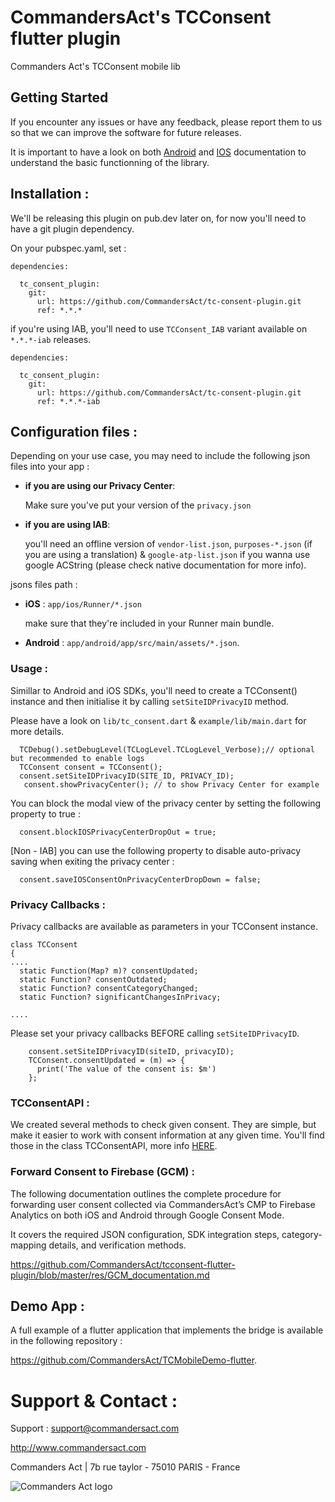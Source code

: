 # CommandersAct's TCConsent flutter plugin

Commanders Act's TCConsent mobile lib

## Getting Started

If you encounter any issues or have any feedback, please report them to us so that we can improve the software for future releases.

It is important to have a look on both [Android](https://github.com/CommandersAct/AndroidV5/tree/master/TCConsent) and [IOS](https://github.com/CommandersAct/iosv5/tree/master/TCConsent) documentation to understand the basic functionning of the library. 

## Installation : 

We'll be releasing this plugin on pub.dev later on, for now you'll need to have a git plugin dependency. 

On your pubspec.yaml, set : 

```
dependencies:

  tc_consent_plugin:
    git:
      url: https://github.com/CommandersAct/tc-consent-plugin.git
      ref: *.*.*
```

if you're using IAB, you'll need to use `TCConsent_IAB` variant available on `*.*.*-iab` releases.

```
dependencies:

  tc_consent_plugin:
    git:
      url: https://github.com/CommandersAct/tc-consent-plugin.git
      ref: *.*.*-iab
```

## Configuration files :

Depending on your use case, you may need to include the following json files into your app : 

- **if you are using our Privacy Center**: 

   Make sure you've put your version of the `privacy.json`

- **if you are using IAB**: 
   
   you'll need an offline version of `vendor-list.json`, `purposes-*.json` (if you are using a translation) & `google-atp-list.json` if you wanna use google ACString (please check native documentation for more info).
   

jsons files path : 

- **iOS** : ```app/ios/Runner/*.json```  

  make sure that they're included in your Runner main bundle.

- **Android** : ```app/android/app/src/main/assets/*.json```.

### Usage : 

Simillar to Android and iOS SDKs, you'll need to create a TCConsent() instance and then initialise it by calling `setSiteIDPrivacyID` method.

Please have a look on `lib/tc_consent.dart` & `example/lib/main.dart` for more details. 

```
  TCDebug().setDebugLevel(TCLogLevel.TCLogLevel_Verbose);// optional but recommended to enable logs
  TCConsent consent = TCConsent();
  consent.setSiteIDPrivacyID(SITE_ID, PRIVACY_ID);
   consent.showPrivacyCenter(); // to show Privacy Center for example
```

You can block the modal view of the privacy center by setting the following property to true : 

```
  consent.blockIOSPrivacyCenterDropOut = true;
```

[Non - IAB] you can use the following property to disable auto-privacy saving when exiting the privacy center : 

```
  consent.saveIOSConsentOnPrivacyCenterDropDown = false;
```


### Privacy Callbacks : 

Privacy callbacks are available as parameters in your TCConsent instance. 

```
class TCConsent
{
....
  static Function(Map? m)? consentUpdated;
  static Function? consentOutdated;
  static Function? consentCategoryChanged;
  static Function? significantChangesInPrivacy;

....
```
Please set your privacy callbacks BEFORE calling `setSiteIDPrivacyID`. 

```
    consent.setSiteIDPrivacyID(siteID, privacyID);
    TCConsent.consentUpdated = (m) => {
      print('The value of the consent is: $m')
    };
```

### TCConsentAPI : 

We created several methods to check given consent. They are simple, but make it easier to work with consent information at any given time. You'll find those in the class TCConsentAPI, more info [HERE](https://github.com/CommandersAct/iOSV5/tree/master/TCConsent#consent-internal-api). 


### Forward Consent to Firebase (GCM) : 

The following documentation outlines the complete procedure for forwarding user consent collected via CommandersAct’s CMP to Firebase Analytics on both iOS and Android through Google Consent Mode.


It covers the required JSON configuration, SDK integration steps, category-mapping details, and verification methods.

https://github.com/CommandersAct/tcconsent-flutter-plugin/blob/master/res/GCM_documentation.md

## Demo App : 

A full example of a flutter application that implements the bridge is available in the following repository : 

https://github.com/CommandersAct/TCMobileDemo-flutter.


# Support & Contact : 

Support : support@commandersact.com

http://www.commandersact.com

Commanders Act | 7b rue taylor - 75010 PARIS - France

![Commanders Act logo](res/ca_logo.png)
